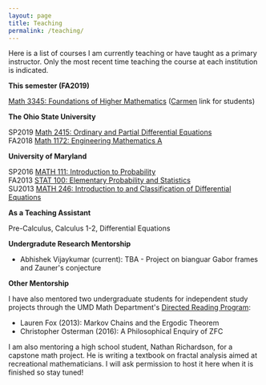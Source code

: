 ```yaml
---
layout: page
title: Teaching
permalink: /teaching/
---
```

Here is a list of courses I am currently teaching or have taught as a
primary instructor. Only the
most recent time teaching the course at each institution is indicated.

**This semester (FA2019)**

[Math 3345: Foundations of Higher Mathematics](https://math.osu.edu/courses/3345)
([Carmen](https://osu.instructure.com/courses/62631) link for students)

**The Ohio State University**

SP2019 [Math 2415: Ordinary and Partial Differential Equations](https://math.osu.edu/courses/2415) <br/>
FA2018 [Math 1172: Engineering Mathematics A](https://math.osu.edu/courses/1172)

**University of Maryland**

SP2016 [MATH 111: Introduction to Probability](https://www-math.umd.edu/offered-courses/356-math-111-introduction-to-probability.html) <br/>
FA2013 [STAT 100: Elementary Probability and Statistics](https://www-math.umd.edu/offered-courses/411-stat-100-elementary-statistics-and-probability.html) <br/>
SU2013 [MATH 246: Introduction to and Classification of Differential Equations](https://www-math.umd.edu/offered-courses/376-math-246-differential-equations-for-engineers.html) <br/>

**As a Teaching Assistant**

Pre-Calculus, Calculus 1-2, Differential Equations

**Undergradute Research Mentorship**

* Abhishek Vijaykumar (current): TBA - Project on bianguar Gabor frames and
Zauner's conjecture <br/>

**Other Mentorship**

I have also mentored two undergraduate students for independent study projects 
through the UMD Math Department's
[Directed Reading Program](http://drp.math.umd.edu/):

* Lauren Fox (2013): Markov Chains and the Ergodic Theorem
* Christopher Osterman (2016): A Philosophical Enquiry of ZFC

I am also mentoring a high school student, Nathan Richardson, for a capstone
math project. He is writing a textbook on fractal analysis aimed at
recreational mathematicians. I will ask permission to host it here when
it is finished so stay tuned!

